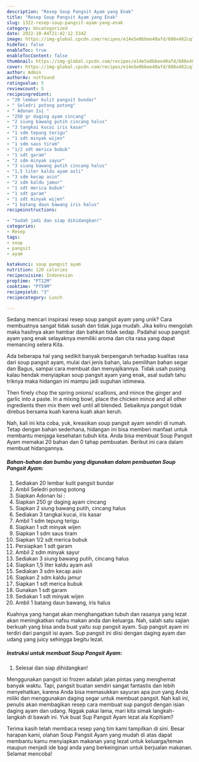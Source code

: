 ```yaml
---
description: "Resep Soup Pangsit Ayam yang Enak"
title: "Resep Soup Pangsit Ayam yang Enak"
slug: 1322-resep-soup-pangsit-ayam-yang-enak
category: Uncategorized
date: 2022-10-04T21:42:12.534Z
image: https://img-global.cpcdn.com/recipes/e14e5e0bbee40afd/680x482cq70/soup-pangsit-ayam-foto-resep-utama.jpg
hideToc: false
enableToc: true
enableTocContent: false
thumbnail: https://img-global.cpcdn.com/recipes/e14e5e0bbee40afd/680x482cq70/soup-pangsit-ayam-foto-resep-utama.jpg
cover: https://img-global.cpcdn.com/recipes/e14e5e0bbee40afd/680x482cq70/soup-pangsit-ayam-foto-resep-utama.jpg
author: Admin
authorAv: notfound
ratingvalue: 5
reviewcount: 5
recipeingredient:
- "20 lembar kulit pangsit bundar"
- " Seledri potong potong"
- " Adonan Isi "
- "250 gr daging ayam cincang"
- "2 siung bawang putih cincang halus"
- "3 tangkai kucai iris kasar"
- "1 sdm tepung terigu"
- "1 sdt minyak wijen"
- "1 sdm saus tiram"
- "1/2 sdt merica bubuk"
- "1 sdt garam"
- "2 sdm minyak sayur"
- "3 siung bawang putih cincang halus"
- "1,5 liter kaldu ayam asli"
- "3 sdm kecap asin"
- "2 sdm kaldu jamur"
- "1 sdt merica bubuk"
- "1 sdt garam"
- "1 sdt minyak wijen"
- "1 batang daun bawang iris halus"
recipeinstructions:

- "Sudah jadi dan siap dihidangkan!"
categories:
- Resep
tags:
- soup
- pangsit
- ayam

katakunci: soup pangsit ayam 
nutrition: 120 calories
recipecuisine: Indonesian
preptime: "PT12M"
cooktime: "PT59M"
recipeyield: "3"
recipecategory: Lunch

---
```





Sedang mencari inspirasi resep soup pangsit ayam yang unik? Cara membuatnya sangat tidak susah dan tidak juga mudah. Jika keliru mengolah maka hasilnya akan hambar dan bahkan tidak sedap. Padahal soup pangsit ayam yang enak selayaknya memiliki aroma dan cita rasa yang dapat memancing selera Kita.





Ada beberapa hal yang sedikit banyak berpengaruh terhadap kualitas rasa dari soup pangsit ayam, mulai dari jenis bahan, lalu pemilihan bahan segar dan Bagus, sampai cara membuat dan menyajikannya. Tidak usah pusing kalau hendak menyiapkan soup pangsit ayam yang enak,      asal sudah tahu triknya maka hidangan ini mampu jadi suguhan istimewa.














Then finely chop the spring onions/ scallions, and mince the ginger and garlic into a paste. In a mixing bowl, place the chicken mince and all other ingredients then mix them well until all blended. Sebaiknya pangsit tidak direbus bersama kuah karena kuah akan keruh.






Nah, kali ini kita coba, yuk, kreasikan soup pangsit ayam sendiri di rumah. Tetap dengan bahan sederhana, hidangan ini bisa memberi manfaat untuk membantu menjaga kesehatan tubuh kita. Anda bisa membuat Soup Pangsit Ayam memakai 20 bahan dan 0 tahap pembuatan. Berikut ini cara dalam membuat hidangannya.

<!--inarticleads1-->

##### Bahan-bahan dan bumbu yang digunakan dalam pembuatan Soup Pangsit Ayam:

1. Sediakan 20 lembar kulit pangsit bundar
1. Ambil  Seledri potong potong
1. Siapkan  Adonan Isi :
1. Siapkan 250 gr daging ayam cincang
1. Siapkan 2 siung bawang putih, cincang halus
1. Sediakan 3 tangkai kucai, iris kasar
1. Ambil 1 sdm tepung terigu
1. Siapkan 1 sdt minyak wijen
1. Siapkan 1 sdm saus tiram
1. Siapkan 1/2 sdt merica bubuk
1. Persiapkan 1 sdt garam
1. Ambil 2 sdm minyak sayur
1. Sediakan 3 siung bawang putih, cincang halus
1. Siapkan 1,5 liter kaldu ayam asli
1. Sediakan 3 sdm kecap asin
1. Siapkan 2 sdm kaldu jamur
1. Siapkan 1 sdt merica bubuk
1. Gunakan 1 sdt garam
1. Sediakan 1 sdt minyak wijen
1. Ambil 1 batang daun bawang, iris halus


Kuahnya yang hangat akan menghangatkan tubuh dan rasanya yang lezat akan meningkatkan nafsu makan anda dan keluarga. Nah, salah satu sajian berkuah yang bisa anda buat yaitu sup pangsit ayam. Sup pangsit ayam ini terdiri dari pangsit isi ayam. Sup pangsit ini diisi dengan daging ayam dan udang yang juicy sehingga begitu lezat. 

<!--inarticleads2-->

##### Instruksi untuk membuat Soup Pangsit Ayam:


1. Selesai dan siap dihidangkan!

Menggunakan pangsit isi frozen adalah jalan pintas yang menghemat banyak waktu. Tapi, pangsit buatan sendiri sangat fantastis dan lebih menyehatkan, karena Anda bisa memasukkan sayuran apa pun yang Anda miliki dan menggunakan daging segar untuk membuat pangsit. Nah kali ini, penulis akan membagikan resep cara membuat sup pangsit dengan isian daging ayam dan udang. Nggak pakai lama, mari kita simak langkah-langkah di bawah ini. Yuk buat Sup Pangsit Ayam lezat ala Kopitiam? 

Terima kasih telah membaca resep yang tim kami tampilkan di sini. Besar harapan kami, olahan Soup Pangsit Ayam yang mudah di atas dapat membantu kamu menyiapkan makanan yang lezat untuk keluarga/teman maupun menjadi ide bagi anda yang berkeinginan untuk berjualan makanan. Selamat mencoba!
